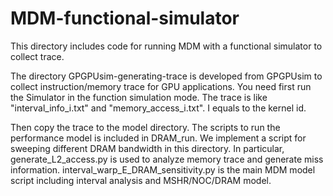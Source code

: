 # MDM-functional-simulator

This directory includes code for running MDM with a functional simulator to collect trace. 

The directory GPGPUsim-generating-trace is developed from GPGPUsim to collect instruction/memory trace for GPU applications.
You need first run the Simulator in the function simulation mode. The trace is like "interval_info_i.txt" and "memory_access_i.txt". I equals to the kernel id.

Then copy the trace to the model directory.
The scripts to run the performance model is included in DRAM_run. We implement a script for sweeping different DRAM bandwidth in this directory.
In particular, generate_L2_access.py is used to analyze memory trace and generate miss information.
interval_warp_E_DRAM_sensitivity.py is the main MDM model script including interval analysis and MSHR/NOC/DRAM model.

